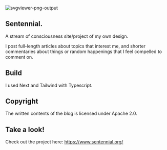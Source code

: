 ![svgviewer-png-output](https://github.com/user-attachments/assets/20b8248d-66f8-43aa-b463-ce18fa93b241) 
## Sentennial.

A stream of consciousness site/project of my own design.

I post full-length articles about topics that interest me, and shorter commentaries about things or random happenings that I feel compelled to comment on.

## Build

I used Next and Tailwind with Typescript. 

## Copyright

The written contents of the blog is licensed under Apache 2.0.

## Take a look!

Check out the project here: https://www.sentennial.org/

